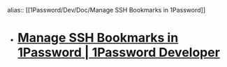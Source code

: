 alias:: [[1Password/Dev/Doc/Manage SSH Bookmarks in 1Password]]

- # [Manage SSH Bookmarks in 1Password | 1Password Developer](https://developer.1password.com/docs/ssh/bookmarks/)